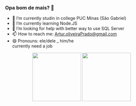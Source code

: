 ### Opa bom de mais? 👋

- 🔭 I’m currently studin in college PUC Minas (São Gabriel)
- 🌱 I’m currently learning Node.JS
- 🤔 I’m looking for help with better way to use SQL Server
- 📫 How to reach me: Artur.oliveiraPrado@gmail.com
- 😄 Pronouns: ele/dele _ him/he<br>
currently need a job
<div display: flex, align= "center">
  <a href:"https://github.com/ArTuR00232">
    <img height="160em" src="https://github-readme-stats.vercel.app/api?username=ArTuR00232&show_icons=true&theme=radical&include_all_commits=true&count_private=true"/>
    <img height="160em" src="https://github-readme-stats.vercel.app/api/top-langs/?username=ArTuR00232&layout=compact&langs_count=7&theme=radical"/>
</div>
